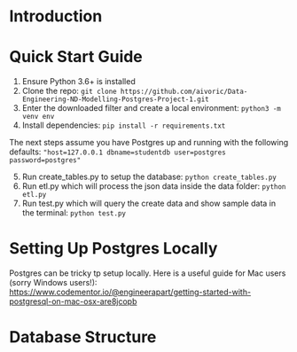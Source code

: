 # Introduction


# Quick Start Guide

1. Ensure Python 3.6+ is installed
2. Clone the repo: ```git clone https://github.com/aivoric/Data-Engineering-ND-Modelling-Postgres-Project-1.git```
3. Enter the downloaded filter and create a local environment: ```python3 -m venv env```
4. Install dependencies: ```pip install -r requirements.txt```

The next steps assume you have Postgres up and running with the following defaults:
```"host=127.0.0.1 dbname=studentdb user=postgres password=postgres"```

5. Run create_tables.py to setup the database: ```python create_tables.py```
6. Run etl.py which will process the json data inside the data folder: ```python etl.py```
7. Run test.py which will query the create data and show sample data in the terminal: ```python test.py```

# Setting Up Postgres Locally

Postgres can be tricky tp setup locally. Here is a useful guide for Mac users (sorry Windows users!):
https://www.codementor.io/@engineerapart/getting-started-with-postgresql-on-mac-osx-are8jcopb

# Database Structure
